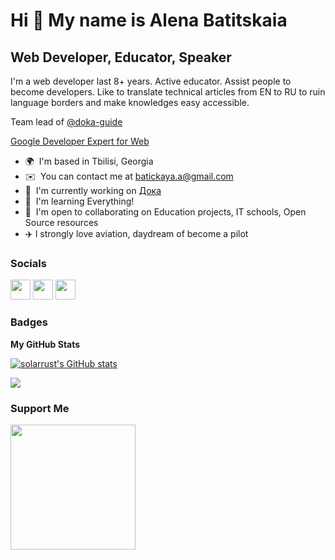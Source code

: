 Hi 👋 My name is Alena Batitskaia
=================================

Web Developer, Educator, Speaker
--------------------------------

I'm a web developer last 8+ years. Active educator. Assist people to become developers. Like to translate technical articles from EN to RU to ruin language borders and make knowledges easy accessible. 

Team lead of [@doka-guide](https://github.com/doka-guide)

[Google Developer Expert for Web](https://developers.google.com/community/experts/directory/profile/profile-alena-batitskaia?hl=en)

* 🌍  I'm based in Tbilisi, Georgia
* ✉️  You can contact me at [batickaya.a@gmail.com](mailto:batickaya.a@gmail.com)
* 🚀  I'm currently working on [Дока](http://doka.guide/)
* 🧠  I'm learning Everything!
* 🤝  I'm open to collaborating on Education projects, IT schools, Open Source resources
* ✈️  I strongly love aviation, daydream of become a pilot


### Socials

<p align="left"> <a href="https://www.github.com/solarrust" target="_blank" rel="noreferrer"><img src="https://raw.githubusercontent.com/danielcranney/readme-generator/main/public/icons/socials/github.svg" width="32" height="32" /></a> <a href="http://www.medium.com/@abatickaya" target="_blank" rel="noreferrer"><img src="https://raw.githubusercontent.com/danielcranney/readme-generator/main/public/icons/socials/medium.svg" width="32" height="32" /></a> <a href="https://www.twitter.com/ABatickaya" target="_blank" rel="noreferrer"><img src="https://raw.githubusercontent.com/danielcranney/readme-generator/main/public/icons/socials/twitter.svg" width="32" height="32" /></a></p>

### Badges

<b>My GitHub Stats</b>

<a href="http://www.github.com/solarrust"><img src="https://github-readme-stats.vercel.app/api?username=solarrust&show_icons=true&hide=&count_private=true&title_color=0891b2&text_color=ffffff&icon_color=0891b2&bg_color=1c1917&hide_border=true&show_icons=true" alt="solarrust's GitHub stats" /></a>

<a href="http://www.github.com/solarrust"><img src="https://github-readme-streak-stats.herokuapp.com/?user=solarrust&stroke=ffffff&background=1c1917&ring=0891b2&fire=0891b2&currStreakNum=ffffff&currStreakLabel=0891b2&sideNums=ffffff&sideLabels=ffffff&dates=ffffff&hide_border=true" /></a>

### Support Me

<a href="https://www.buymeacoffee.com/ABatickaya"><img src="https://cdn.buymeacoffee.com/buttons/v2/default-yellow.png" width="200" /></a>
